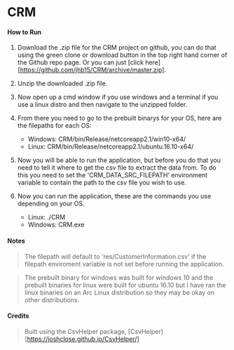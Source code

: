 # CRM
#### How to Run


 1. Download the .zip file for the CRM project on github, you can do that using the green
 clone or download button in the top right hand corner of the Github repo page. Or you can just
 [click here][https://github.com/jhb15/CRM/archive/master.zip].
 
 2. Unzip the downloaded .zip file.

 3. Now open up a cmd window if you use windows and a terminal if you use a linux distro and then
 navigate to the unzipped folder.
 
 4. From there you need to go to the prebuilt binarys for your OS, here are the filepaths for each OS:
    * Windows: CRM/bin/Release/netcoreapp2.1/win10-x64/
    * Linux: CRM/bin/Release/netcoreapp2.1/ubuntu.16.10-x64/
 
 5. Now you will be able to run the application, but before you do that you need to tell it where to
 get the csv file to extract the data from. To do this you need to set the 'CRM_DATA_SRC_FILEPATH'
 environment variable to contain the path to the csv file you wish to use.
 
 6. Now you can run the application, these are the commands you use depending on your OS. 
    * Linux: ./CRM
    * Windows: CRM.exe

#### Notes

> The filepath will default to 'res/CustomerInformation.csv' if the filepath enviroment variable is
not set before running the application.

> The prebuilt binary for windows was built for windows 10 and the prebuilt binaries for linux were
built for ubuntu 16.10 but I have ran the linux binaries on an Arc Linux distribution so they may be okay
on other distributions.

#### Credits

> Built using the CsvHelper package, [CsvHelper][https://joshclose.github.io/CsvHelper/]
